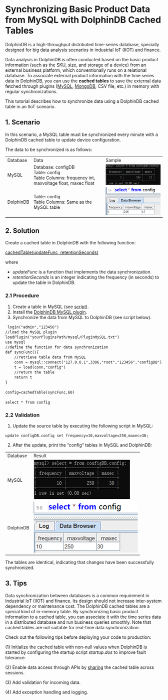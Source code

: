 # Synchronizing Basic Product Data from MySQL with DolphinDB Cached Tables

DolphinDB is a high-throughput distributed time-series database, specially designed for big data analysis scenarios in industrial IoT (IIOT) and finance.   

Data analysis in DolphinDB is often conducted based on the basic product information (such as the SKU, size, and storage of a device) from an external business platform, which conventionally runs on a relational database. To associate external product information with the time series data in DolphinDB, you can use the **cached tables** to save the external data fetched through plugins ([MySQL](https://github.com/dolphindb/DolphinDBPlugin/blob/release200/mysql/README.md), [MongoDB](https://github.com/dolphindb/DolphinDBPlugin/tree/release200/mongodb), CSV file, etc.) in memory with regular synchronizations.   

This tutorial describes how to synchronize data using a DolphinDB cached table in an IIoT scenario.

## 1. Scenario

In this scenario, a MySQL table must be synchronized every minute with a DolphinDB cached table to update device configuration.

The data to be synchronized is as follows:

<table>
<tr><td>Database</td><td>Data</td><td>Sample</td></tr>
<tr><td>MySQL</td><td>Database: configDB<br>
Table: config<br>
Table Columns:
frequency int,
maxvoltage float,
maxec float </td><td><img src="images/cachedTable/mysql_before.png"> </td></tr>
<tr><td>DolphinDB</td><td>Table: config<br>
Table Columns: Same as the MySQL table</td><td><img src="images/cachedTable/dolphindb_before.png"> 
</td></tr>
</table>

## 2. Solution

Create a cached table in DolphinDB with the following function:

[cachedTable(updateFunc, retentionSeconds)](https://dolphindb.com/help/FunctionsandCommands/FunctionReferences/c/cachedTable.html)

where

- *updateFunc* is a function that implements the data synchronization.
- *retentionSeconds* is an integer indicating the frequency (in seconds) to update the table in DolphinDB.

### 2.1 Procedure

1. Create a table in MySQL (see [script](https://github.com/dolphindb/Tutorials_EN/blob/master/script/cachedTable/mysql_data.txt)).
2. Install the [DolphinDB MySQL plugin](https://github.com/dolphindb/DolphinDBPlugin/tree/release200/mysql).
3. Synchronize the data from MySQL to DolphinDB (see script below).

```
 login("admin","123456")
//load the MySQL plugin
loadPlugin("yourPluginsPath/mysql/PluginMySQL.txt")
use mysql
//define the function for data synchronization
def syncFunc(){
	//retrieve table data from MySQL
	conn = mysql::connect("127.0.0.1",3306,"root","123456","configDB")
	t = load(conn,"config")
	//return the table
	return t
}

config=cachedTable(syncFunc,60)

select * from config
```

### 2.2 Validation

1. Update the source table by executing the following script in MySQL:

```
update configDB.config set frequency=10,maxvoltage=250,maxec=30;
```

2. After the update, print the “config“ tables in MySQL and DolphinDB:



<table>
<tr><td>Database</td><td>Result</td></tr>
<tr><td>MySQL</td><td><img src="images/cachedTable/mysql_after.png"> </td></tr>
<tr><td>DolphinDB</td><td><img src="images/cachedTable/dolphindb_after.png"> 
</td></tr>
</table>



The tables are identical, indicating that changes have been successfully synchronized.

## 3. Tips

Data synchronization between databases is a common requirement in Industrial IoT (IIOT) and finance. Its design should not increase inter-system dependency or maintenance cost. The DolphinDB cached tables are a special kind of in-memory table. By synchronizing basic product information to a cached table, you can associate it with the time series data in a distributed database and run business queries smoothly. Note that cached tables are not suitable for real-time data synchronization.

Check out the following tips before deploying your code to production: 

(1) Initialize the cached table with non-null values when DolphinDB is started by configuring the startup script *startup.dos* to improve fault tolerance.

(2) Enable data access through APIs by [sharing](https://dolphindb.com/help/ProgrammingStatements/share.html) the cached table across sessions. 

(3) Add validation for incoming data.

(4) Add exception handling and logging.

